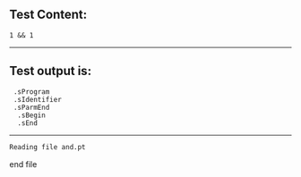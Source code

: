 
Test Content: 
-------------------------
```
1 && 1
```
------------------------
Test output is: 
-------------------------
```
 .sProgram
 .sIdentifier
 .sParmEnd
  .sBegin
  .sEnd

```
------------------------
```diff
Reading file and.pt

```
end file
